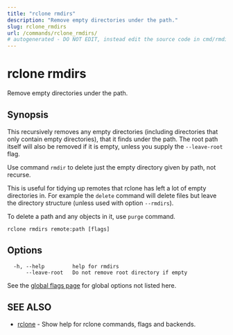 ```yaml
---
title: "rclone rmdirs"
description: "Remove empty directories under the path."
slug: rclone_rmdirs
url: /commands/rclone_rmdirs/
# autogenerated - DO NOT EDIT, instead edit the source code in cmd/rmdirs/ and as part of making a release run "make commanddocs"
---
```

# rclone rmdirs

Remove empty directories under the path.

## Synopsis


This recursively removes any empty directories (including directories
that only contain empty directories), that it finds under the path.
The root path itself will also be removed if it is empty, unless
you supply the `--leave-root` flag.

Use command `rmdir` to delete just the empty directory
given by path, not recurse.

This is useful for tidying up remotes that rclone has left a lot of
empty directories in. For example the `delete` command will
delete files but leave the directory structure (unless used with
option `--rmdirs`).

To delete a path and any objects in it, use `purge` command.


```
rclone rmdirs remote:path [flags]
```

## Options

```
  -h, --help         help for rmdirs
      --leave-root   Do not remove root directory if empty
```

See the [global flags page](/flags/) for global options not listed here.

## SEE ALSO

* [rclone](/commands/rclone/)	 - Show help for rclone commands, flags and backends.

